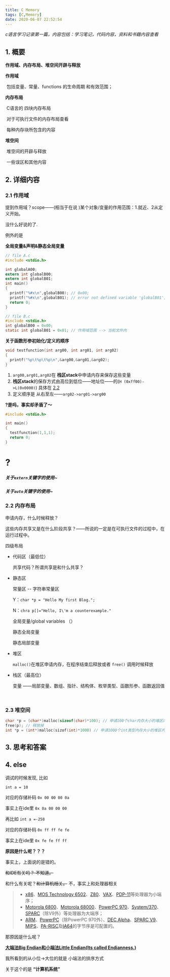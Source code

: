 ```yaml
---
title: C Memory
tags: [C,Memory]
date: 2020-06-07 22:52:54
---
```



*c语言学习记录第一篇，内容包括：学习笔记，代码内容，资料和书籍内容查看*

## 1. 概要 

<!--已存在知识内容回述-->

**作用域、内存布局、堆空间开辟与释放**

**作用域**

​	包括变量、常量、functions 的生命周期 和有效范围；

**内存布局**

​	C语言的 四块内存布局

​	对于可执行文件的内存布局查看

​	每种内存块所包含的内容

**堆空间**

​	堆空间的开辟与释放

​	一些误区和其他内容

## 2. 详细内容

<!--包括一些记录和代码块-->

### 2.1 作用域

提到作用域？scope——(相当于在说 )某个对象/变量的作用范围：1.就近、2从定义开始。

没什么好说的了.

例外的是

**全局变量&声明&静态全局变量**

```c
// file A.c
#include <stdio.h>

int globalA00;
extern int globalB00;
extern int globalB01; 
int main()
{
  printf("%#x\n",globalB00); // 0x00;
  printf("%#x\n",globalB01); // error not defined variable 'globalB01';
  return 0;
}

// file B.c
#include <stdio.h>
int globalB00 = 0x00;
static int globalB01 = 0x01; // 作用域范围 --> 当前文件内
```

**关于函数形参初始化/定义的顺序**

```c
void testfunction(int arg00, int arg01, int arg02)
{
  printf("%p\t%p\t%p\n",&arg00,&arg01,&arg02);
}
```

1. `arg00,arg01,arg02`在 **栈区stack**中申请内存来保存这些变量
2. **栈区stack**的保存方式由高位到低位——地址位——的(`H (0xff00)->L(0x0000)`) 具体在 [2.2](#stack)
3. 定义顺序是 从右至左——`arg02->arg01->arg00` 

**?是吗，事实却矛盾了～**

```c
#include <stdio.h>

int main()
{
  testfunction(1,1,1);
  return 0;
}
```


# ?

##### 关于`extern`关键字的使用~

##### 关于`auto`关键字的使用~

### 2.2 内存布局

申请内存，什么时候释放？

这些内存共享又是在什么阶段共享？——所说的一定是在可执行文件的过程中，在运行过程中。

四级布局

- 代码区（最低位）

  共享代码？所谓共享是和什么共享？

- 静态区

  常量区 -- 字符串常量区

  Y：`char *p = "Hello My first Blog.";`

  N：`chra p[]="Hello, I\'m a counterexample."`

  全局变量/global variables （）

  静态全局变量

  静态局部变量

  

- 堆区

  `malloc()`在堆区申请内存，在程序结束后释放或者 `free()` 调用时候释放

- <span id="stack">栈区（最高位）</span>

  变量 ——局部变量、数组、指针、结构体、枚举类型、函数形参、函数返回值

  ​	

  

### 2.3 堆空间

```c 
char *p = (char*)malloc(sizeof(char)*100); // 申请100个char内存大小的堆区内存 假设1Byte 100Byte.
free(p); // 释放掉
int *p = (int*)malloc(sizof(int)*1000) // 申请1000个int类型内存大小的堆区内存 设 sizeof(int) == 4 4000Byte~~ 4KB.
```



## 3. 思考和答案

## 4. else

<!--关于 1byte 8bit 00 00 00 00 的存储和地址的一些事儿-->

<!--关于 数据在ide中显示的事情-->

调试的时候发现, 比如

`int a = 10`

对应的存储补码	`0x 00 00 00 0a`

事实上在ide里      `0x 0a 00 00 00`

再比如 `int a =-258`

对应的存储补码	`0x ff ff fe fe`

事实上在ide里 	`0x fe fe ff ff`

**原因是什么呢？？？**

事实上，上面说的是错的。

~~和IDE有关吗？ 不知道。~~

和什么有关呢？~~和计算机相关。~~ 不，事实上和处理器相关

> - [x86](https://zh.wikipedia.org/wiki/X86)、[MOS Technology 6502](https://zh.wikipedia.org/wiki/MOS_Technology_6502)、[Z80](https://zh.wikipedia.org/wiki/Z80)、[VAX](https://zh.wikipedia.org/wiki/VAX)、[PDP-11](https://zh.wikipedia.org/wiki/PDP-11)等处理器为小端序；
> - [Motorola 6800](https://zh.wikipedia.org/wiki/Motorola_6800)、[Motorola 68000](https://zh.wikipedia.org/wiki/Motorola_68000)、[PowerPC 970](https://zh.wikipedia.org/w/index.php?title=PowerPC_970&action=edit&redlink=1)、[System/370](https://zh.wikipedia.org/w/index.php?title=System/370&action=edit&redlink=1)、[SPARC](https://zh.wikipedia.org/wiki/SPARC)（除V9外）等处理器为大端序；
> - [ARM](https://zh.wikipedia.org/wiki/ARM)、[PowerPC](https://zh.wikipedia.org/wiki/PowerPC)（除PowerPC 970外）、[DEC Alpha](https://zh.wikipedia.org/wiki/DEC_Alpha)、[SPARC V9](https://zh.wikipedia.org/wiki/SPARC)、[MIPS](https://zh.wikipedia.org/wiki/MIPS)、[PA-RISC](https://zh.wikipedia.org/wiki/PA-RISC)及[IA64](https://zh.wikipedia.org/wiki/IA64)的字节序是可配置的。

那原因是什么呢？

**[大端法Big Endian和小端法Little Endian(Its called Endianness.)](https://zh.wikipedia.org/wiki/字节序)** 

我所看到的从小位->大位的就是 小端法的排序方式

关于这个的是 **“计算机系统”** 



